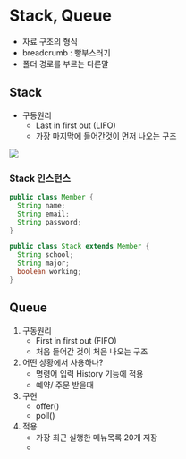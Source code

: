 # Stack, Queue

- 자료 구조의 형식
- breadcrumb : 빵부스러기
- 폴더 경로를 부르는 다른말

## Stack

- 구동원리
  - Last in first out (LIFO)
  - 가장 마지막에 들어간것이 먼저 나오는 구조

![](https://www.mbaskool.com/2020_images/stories/dec_images/lifo.jpg)

### Stack 인스턴스

```java
public class Member {
  String name;
  String email;
  String password;
}

public class Stack extends Member {
  String school;
  String major;
  boolean working; 
}
```

## Queue

1. 구동원리
   - First in first out (FIFO)
   - 처음 들어간 것이 처음 나오는 구조
2. 어떤 상황에서 사용하나?
   - 명령어 입력 History 기능에 적용
   - 예약/ 주문 받을때 
3. 구현
   - offer()
   - poll()
4. 적용
   - 가장 최근 실행한 메뉴목록 20개 저장
   - 